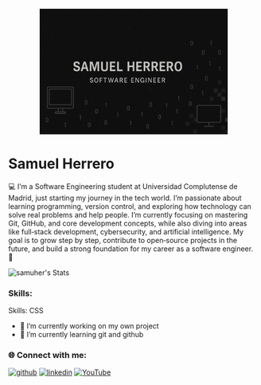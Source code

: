 

<!-- Banner -->
<p align="center">
  <img src="banner.png" alt="Samuel Herrero Banner" width="75%" />
</p>

# Samuel Herrero
💻 I’m a Software Engineering student at Universidad Complutense de Madrid, just starting my journey in the tech world. I’m passionate about learning programming, version control, and exploring how technology can solve real problems and help people. I’m currently focusing on mastering Git, GitHub, and core development concepts, while also diving into areas like full‑stack development, cybersecurity, and artificial intelligence. My goal is to grow step by step, contribute to open‑source projects in the future, and build a strong foundation for my career as a software engineer. 🚀


![samuher's Stats](https://github-readme-stats.vercel.app/api?username=samuher&theme=dark&show_icons=true&hide_border=false&count_private=true)

### Skills:

Skills: CSS

- 🔭 I’m currently working on my own project 
- 🌱 I’m currently learning git and github 

### 🌐 Connect with me:

[<img src='https://cdn.jsdelivr.net/npm/simple-icons@3.0.1/icons/github.svg' alt='github' height='40'>](https://github.com/samuher)  [<img src='https://cdn.jsdelivr.net/npm/simple-icons@3.0.1/icons/linkedin.svg' alt='linkedin' height='40'>](https://www.linkedin.com/in/samuel-herrero-213941360/)  [<img src='https://cdn.jsdelivr.net/npm/simple-icons@3.0.1/icons/youtube.svg' alt='YouTube' height='40'>](https://www.youtube.com/channel/samu-y6c)  

